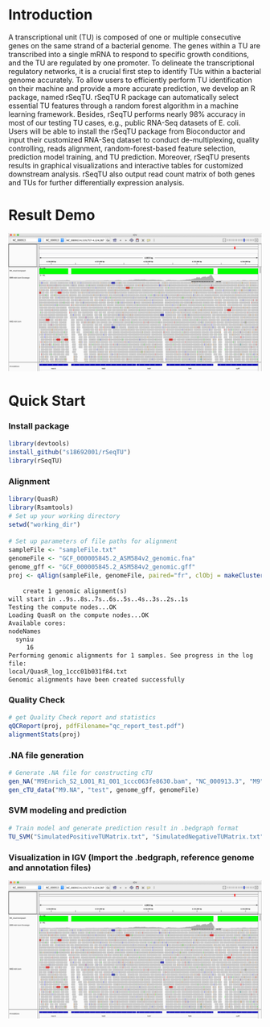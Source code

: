 # Introduction
A transcriptional unit (TU) is composed of one or multiple consecutive genes on the same strand of a
bacterial genome. The genes within a TU are transcribed into a single mRNA to respond to specific
growth conditions, and the TU are regulated by one promoter. To delineate the transcriptional regulatory
networks, it is a crucial first step to identify TUs within a bacterial genome accurately. To allow users to
efficiently perform TU identification on their machine and provide a more accurate prediction, we
develop an R package, named rSeqTU. rSeqTU R package can automatically select essential TU features
through a random forest algorithm in a machine learning framework. Besides, rSeqTU performs nearly
98% accuracy in most of our testing TU cases, e.g., public RNA-Seq datasets of E. coli. Users will be able to 
install the rSeqTU package from Bioconductor and input their customized RNA-Seq dataset to conduct
de-multiplexing, quality controlling, reads alignment, random-forest-based feature selection, prediction
model training, and TU prediction. Moreover, rSeqTU presents results in graphical visualizations and
interactive tables for customized downstream analysis. rSeqTU also output read count matrix of both
genes and TUs for further differentially expression analysis.

# Result Demo
<img src="IGV_TU_demo.png" width="1200" />

# Quick Start

### Install package
```R
library(devtools)
install_github("s18692001/rSeqTU")
library(rSeqTU)
```

### Alignment
```R
library(QuasR)
library(Rsamtools)
# Set up your working directory
setwd("working_dir")

# Set up parameters of file paths for alignment
sampleFile <- "sampleFile.txt"
genomeFile <- "GCF_000005845.2_ASM584v2_genomic.fna"
genome_gff <- "GCF_000005845.2_ASM584v2_genomic.gff"
proj <- qAlign(sampleFile, genomeFile, paired="fr", clObj = makeCluster(detectCores()))
```

```
    create 1 genomic alignment(s)
will start in ..9s..8s..7s..6s..5s..4s..3s..2s..1s
Testing the compute nodes...OK
Loading QuasR on the compute nodes...OK
Available cores:
nodeNames
  syniu 
     16 
Performing genomic alignments for 1 samples. See progress in the log file:
local/QuasR_log_1ccc01b031f84.txt
Genomic alignments have been created successfully
```

### Quality Check
```R
# get Quality Check report and statistics
qQCReport(proj, pdfFilename="qc_report_test.pdf")
alignmentStats(proj)
```




### .NA file generation
```R
# Generate .NA file for constructing cTU
gen_NA("M9Enrich_S2_L001_R1_001_1ccc063fe8630.bam", "NC_000913.3", "M9")
gen_cTU_data("M9.NA", "test", genome_gff, genomeFile)
```

### SVM modeling and prediction
```R
# Train model and generate prediction result in .bedgraph format
TU_SVM("SimulatedPositiveTUMatrix.txt", "SimulatedNegativeTUMatrix.txt", "TargetPositiveTUMatrix.txt", "TargetNegativeTUMatrix.txt","M9.NA", genome_gff, "M9", "NC_000913")
```

### Visualization in IGV (Import the .bedgraph, reference genome and annotation files)
<img src="IGV_TU_demo.png" width="1200" />







